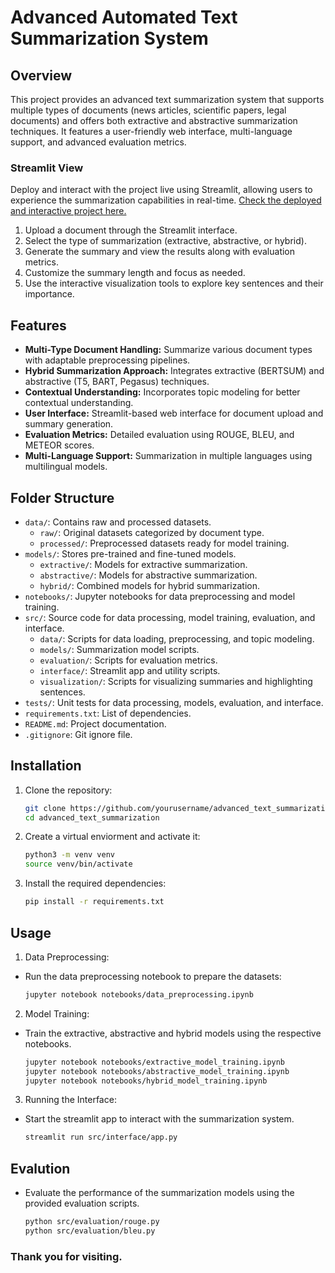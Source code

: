 # Advanced Automated Text Summarization System

## Overview
This project provides an advanced text summarization system that supports multiple types of documents (news articles, scientific papers, legal documents) and offers both extractive and abstractive summarization techniques. It features a user-friendly web interface, multi-language support, and advanced evaluation metrics.

### Streamlit View
Deploy and interact with the project live using Streamlit, allowing users to experience the summarization capabilities in real-time. [Check the deployed and interactive project here.](link_to_streamlit_app)
1. Upload a document through the Streamlit interface.
2. Select the type of summarization (extractive, abstractive, or hybrid).
3. Generate the summary and view the results along with evaluation metrics.
4. Customize the summary length and focus as needed.
5. Use the interactive visualization tools to explore key sentences and their importance.


## Features
- **Multi-Type Document Handling:** Summarize various document types with adaptable preprocessing pipelines.
- **Hybrid Summarization Approach:** Integrates extractive (BERTSUM) and abstractive (T5, BART, Pegasus) techniques.
- **Contextual Understanding:** Incorporates topic modeling for better contextual understanding.
- **User Interface:** Streamlit-based web interface for document upload and summary generation.
- **Evaluation Metrics:** Detailed evaluation using ROUGE, BLEU, and METEOR scores.
- **Multi-Language Support:** Summarization in multiple languages using multilingual models.

## Folder Structure
- `data/`: Contains raw and processed datasets.
  - `raw/`: Original datasets categorized by document type.
  - `processed/`: Preprocessed datasets ready for model training.
- `models/`: Stores pre-trained and fine-tuned models.
  - `extractive/`: Models for extractive summarization.
  - `abstractive/`: Models for abstractive summarization.
  - `hybrid/`: Combined models for hybrid summarization.
- `notebooks/`: Jupyter notebooks for data preprocessing and model training.
- `src/`: Source code for data processing, model training, evaluation, and interface.
  - `data/`: Scripts for data loading, preprocessing, and topic modeling.
  - `models/`: Summarization model scripts.
  - `evaluation/`: Scripts for evaluation metrics.
  - `interface/`: Streamlit app and utility scripts.
  - `visualization/`: Scripts for visualizing summaries and highlighting sentences.
- `tests/`: Unit tests for data processing, models, evaluation, and interface.
- `requirements.txt`: List of dependencies.
- `README.md`: Project documentation.
- `.gitignore`: Git ignore file.

## Installation
1. Clone the repository:
   ```bash
   git clone https://github.com/yourusername/advanced_text_summarization.git
   cd advanced_text_summarization
2. Create a virtual enviorment and activate it:
   ```bash
   python3 -m venv venv
   source venv/bin/activate
3. Install the required dependencies:
   ```bash
   pip install -r requirements.txt

## Usage

1. Data Preprocessing:
- Run the data preprocessing notebook to prepare the datasets:
  ```bash
  jupyter notebook notebooks/data_preprocessing.ipynb
2. Model Training:
- Train the extractive, abstractive and hybrid models using the respective notebooks.
  ```bash
  jupyter notebook notebooks/extractive_model_training.ipynb
  jupyter notebook notebooks/abstractive_model_training.ipynb
  jupyter notebook notebooks/hybrid_model_training.ipynb
3. Running the Interface:
- Start the streamlit app to interact with the summarization system.
  ```bash
  streamlit run src/interface/app.py
## Evalution

- Evaluate the performance of the summarization models using the provided evaluation scripts.
  ```bash
  python src/evaluation/rouge.py
  python src/evaluation/bleu.py

### Thank you for visiting.
